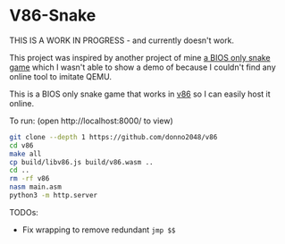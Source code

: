 # V86-Snake

THIS IS A WORK IN PROGRESS - and currently doesn't work.

This project was inspired by another project of mine [a BIOS only snake game](https://github.com/donno2048/snake-bios) which I wasn't able to show a demo of because I couldn't find any online tool to imitate QEMU.

This is a BIOS only snake game that works in [v86](https://github.com/copy/v86) so I can easily host it online.

To run: (open http://localhost:8000/ to view)

```sh
git clone --depth 1 https://github.com/donno2048/v86
cd v86
make all
cp build/libv86.js build/v86.wasm ..
cd ..
rm -rf v86
nasm main.asm
python3 -m http.server
```

TODOs:

- Fix wrapping to remove redundant `jmp $$`


